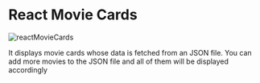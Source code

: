 # React Movie Cards

![reactMovieCards](https://user-images.githubusercontent.com/58882791/71478601-7ffe8680-2816-11ea-8aae-0659b35e0d86.png)

It displays movie cards whose data is fetched from an JSON file. You can add more movies to the JSON file and all of them will be displayed accordingly
